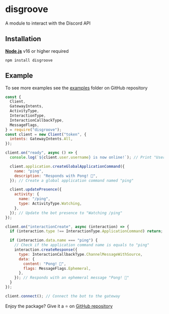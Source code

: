 # disgroove

A module to interact with the Discord API

## Installation

[**Node.js**](https://nodejs.org) v16 or higher required

```
npm install disgroove
```

## Example

To see more examples see the [examples](https://github.com/XenKys/disgroove/tree/main/examples) folder on GitHub repository

```js
const {
  Client,
  GatewayIntents,
  ActivityType,
  InteractionType,
  InteractionCallbackType,
  MessageFlags,
} = require("disgroove");
const client = new Client("token", {
  intents: GatewayIntents.All,
});

client.on("ready", async () => {
  console.log(`${client.user.username} is now online!`); // Print "Username is now online!" when the bot connects to the gateway

  client.application.createGlobalApplicationCommand({
    name: "ping",
    description: "Responds with Pong! 🏓",
  }); // Create a global application command named "ping"

  client.updatePresence({
    activity: {
      name: "/ping",
      type: ActivityType.Watching,
    },
  }); // Update the bot presence to "Watching /ping"
});

client.on("interactionCreate", async (interaction) => {
  if (interaction.type !== InteractionType.ApplicationCommand) return; // Check if the interaction is an application command

  if (interaction.data.name === "ping") {
    // Check if the application command name is equals to "ping"
    interaction.createResponse({
      type: InteractionCallbackType.ChannelMessageWithSource,
      data: {
        content: "Pong! 🏓",
        flags: MessageFlags.Ephemeral,
      },
    }); // Responds with an ephemeral message "Pong! 🏓"
  }
});

client.connect(); // Connect the bot to the gateway
```

Enjoy the package? Give it a ⭐ on [GitHub repository](https://github.com/XenKys/disgroove)
